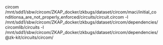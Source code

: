 circom /mnt/sdd1/sbw/circom/ZKAP_docker/zkbugs/dataset/circom/maci/initial_conditionsa_are_not_properly_enforced/circuits/circuit.circom -l /mnt/sdd1/sbw/circom/ZKAP_docker/zkbugs/dataset/circom/dependencies/circomlib/circuits -l /mnt/sdd1/sbw/circom/ZKAP_docker/zkbugs/dataset/circom/dependencies/@zk-kit/circuits/circom/